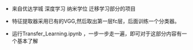 * 来自优达学城 深度学习 纳米学位 迁移学习部分的项目


* 特征提取器采用已有的VGG,然后取出第一层fc层，后面训练一个分类器。


* 运行Transfer_Learning.ipynb ，一步一步走一遍，即可对于这部分内容有一个基本了解
